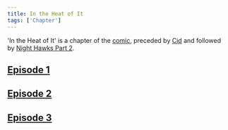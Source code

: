 ```yaml
---
title: In the Heat of It
tags: ['Chapter']
---
```

'In the Heat of It' is a chapter of the [comic](/_wiki/index.md), preceded by [Cid](/_wiki/cid.md) and followed by [Night Hawks Part 2](/_wiki/night-hawks-part-2.md).

## [Episode 1](https://tapas.io/episode/2516173)

## [Episode 2](https://tapas.io/episode/2516174)

## [Episode 3](https://tapas.io/episode/2516175)

